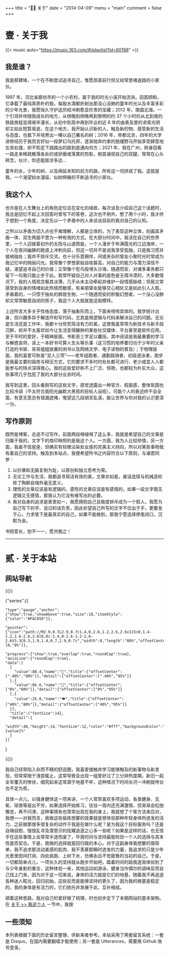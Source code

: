 +++
title = "👨‍🔧 关于"
date = "2014-04-09"
menu = "main"
comment = false
+++

# 壹 · 关于我

{{< music auto="https://music.163.com/#/playlist?id=60198" >}}

## 我是谁？

我是郝建锋，一个在不断尝试追寻自己，惟愿昂首前行但又经常思绪迷路的小家伙。

1997 年，河北省廊坊市的一个小农村，属于我的时光小溪开始流淌，回首顾盼，它承载了最纯真质朴的我，每股水滴都折射出那没心没肺的童年时光以及丰富多彩的少年光景，我愿恒久守护这历经冲刷愈显珍贵的宝藏；2012 年，南国北海，一个引领并伴随我成长的地方，从傍晚到傍晚再到黎明的约 37 个小时的从北到南的铁路旅程显得艰辛漫长，从初中到高中再到毕业的近 6 年的由表及里的求索光阴却又如此短暂易逝，在这个地方，我开始认识新的人、触及新的物、感受新的生活与态度，也栽下并培育出一棵以自己署名的树；2016 年，帝都北京，四年的大学进修经历于我而言好似一段梦幻乌托邦，逐渐抛弃约束的脱缰野马开始享受肆意地左突右撞，却不知足下践踏出的路到底通向何方；2021 年，我在广州，转身回看一路走来稀疏散落各处的或骄傲或落寞的剪影，俯首凝视自己的双腿，常常在心头碎念，伙计，你还能跋涉多远...

童年的水，少年的树，以及绵延未知的前方的路，所有这一切拼成了我。这就是我，一个渴望如水漫延、似树伸展的不断追寻的小家伙。

## 我这个人

也许是在人生舞台上的角色定位总在变化的缘故，每次谈及介绍自己这个话题时，我总是回忆不起上次回答时曾写下的答卷，这次也不例外，憋了两个小时，我才终于想到一个角度，决定先以一个矛盾中的人来谈谈目前的我对自己的认知。

之所以以矛盾为切入点也不难理解，人都是立体的，为了表现这种立体，刻画其矛盾一体、双生两面不啻为一种有效的方式。在大部分时间中，我活在自己的世界里，一个人迎接着初升的太阳与山道周旋，一个人漫步于布满霞光的江边海岸，一个人在夜间幽静的跑道上冲刺向前，但这一切并不是说我享受孤独，只是我习惯并接纳独处；我并不排斥交流，也十分乐意拥伴，间或夹杂的挚友小聚时光时常成为我记忆中的绚丽闪光。我常像个梦想家般自视甚高，对自己的能力与潜力深信不疑，渴望追寻自己的价值；又常像个鸵鸟般埋头沙海，随遇而安，对诸多事务都只留下一句我只能止步于此。我常怀疑自己对人对事的底色是无情冷漠的，大多数情况下，我的人情观念极其淡薄，几乎从未主动牵起并维护一段情感脉络；但我又常感受到自身的情绪如此热情而敏感，有亲朋挚友能够交心相处又是如此引人入胜。矛盾着的，一只惯于独处的群居生物，一个随遇而安的积极幻想者，一个没心没肺却又常常敏感自闭的孩子，我这个人大抵就是这般模样。

上述所言大多关乎性格态度，落于抽象形而上，下面来唠唠具体的。我学统计出身，但兴趣多存于解连环和写代码，尤其是用逻辑与代码来解决自己的问题。无论是生活还是工作中，我都十分欣赏简洁有力的美，这使我虽常常为新技术与新手段沉醉，却并不太喜欢如今让生活变得臃肿的某些社交媒体、平台甚至是软件应用。至于平时的爱好，于精神层面，书影音三字足以囊括，其中阅读是我最重要的学习与解惑良师，读上一本好书可算人生头等乐事（这习惯的培养要归功于少年时父亲打造的书架、哥哥姐姐放置的闲书以及网络文学、电子读物的普及）；于物理层面，我的喜爱可称是“泥人三项”——老年组跑者、通勤路骑者、初级道泳者，跑步是我最主要的锻炼与释压方式，它的要求不多时时处处都可进行、老少咸宜人人都能参与的特点深得我心。我的这些爱好称不上广泛、惊艳，也都较为朴实大众，这些事项几乎包揽了我的大部分业余时间。

我写到这里，回头看刚写的这些文字，感觉透露出一种官方、假面感，整体氛围也比较冷调（不太符合我阳光幽默大男孩的目标人设呃），可能个人的表述终不会全面，有意无意总有错漏遮掩，惟望这几段胡言乱语，能让世界与你对我的认识更深一分。

## 写作原则

既然是博客，总逃不过写作，前面两段嘚啵嘚了这么多，我就是希望自己的文章是归属于我的，文字下的烙印映照的是我这个人。一方面，我为人比较矫情，另一方面，我虽不信星座，但确实有轻微沾染处女座的完美主义倾向，所以对某些事物我有着自己的坚持。触及到本站点，我便希望所书之内容符合以下原则，与诸君同参：

1. 以抄袭和无脑复制为耻，以原创和独立思考为荣。
2. 无论工作与生活，我都追寻简洁有效的美，文章亦如是，废话连牍与机械造轮除了陶醉自嗨外毫无意义。
3. 理性的文章应该是有逻辑的，感性的文章应该是有感情的，如果一段文字既无逻辑又无感情，那我认为它没有被写出的必要。
4. 我对自身的追求是表里如一，我愿拥抱自己且极度排斥成为一个假人，我愿为自己写下的字、说过的话负责，因此祈望自己所写的文字不仅出于手，更要发于心，力求笔下是最真实的自己，如果不能做到，那我宁愿选择停笔闭口，沉默为金。

书短意长，恕不一一，愿共勉之！

---

# 贰 · 关于本站

## 网站导航

{{<echarts charts_id="210703-02" width="100%" height="26rem">}}

  {"series":[{

    "type":"gauge","anchor":{"show":true,"showAbove":true,"size":18,"itemStyle":{"color":"#FAC858"}},
      
    "pointer":{"icon":"path://M2.9,0.7L2.9,0.7c1.4,0,2.6,1.2,2.6,2.6v115c0,1.4-1.2,2.6-2.6,2.6l0,0c-1.4,0-2.6-1.2-2.6-2.6V3.3C0.3,1.9,1.4,0.7,2.9,0.7z","width":8,"length":"80%","offsetCenter":[0,"8%"]},
      
    "progress":{"show":true,"overlap":true,"roundCap":true},
    "axisLine":{"roundCap":true},
    "data":[
      {
        "value":88.4,"name":"🏃","title":{"offsetCenter":["-40%","80%"]},"detail":{"offsetCenter":["-40%","95%"]}
      },{
        "value":66.6,"name":"📖","title":{"offsetCenter":["0%","80%"]},"detail":{"offsetCenter":["0%","95%"]}
      },{
        "value":25.0,"name":"👁️","title":{"offsetCenter":["40%","80%"]},"detail":{"offsetCenter":["40%","95%"]}
      }],
      "title":{"fontSize":14},
      "detail":{
        "width":40,"height":14,"fontSize":12,"color":"#fff","backgroundColor":"auto","borderRadius":3,"formatter":"{value}%"
      }
    }]
  }

{{</echarts>}}

我自己经常陷入杂而不精的舒适圈，我喜爱接触并学习能够触及的新事物与新发现，但常常限于浅尝辄止，这常导致会出现一组爱好过了三分钟热度期，新旧一起全军覆灭的惨状，细究起来这常源于地基不牢，这种情况下时间长河一冲刷就垮台也不足为奇。

具体一点儿，以强身健体这一项来讲，一个人常常喜欢多项运动，各类健身、无氧、球类等层出不穷，如果选择开始练习，往往一周内还充满激情，但渐渐会松弛懈怠，再不问津。这种事情有也常常出现在我的身上，我就想了个笨方法来应对，我想——对我而言，我做这些锻炼想要的效果就是想体验那种年轻身体所迸发的活力，之前做那很多很复杂的动作于我是在做什么呢？是为我这个目标服务吗？还是自嗨自慰、惶惶乱寻及潜意识的炫耀追逐之心多一些呢？如果是这样的话，也无怪乎在这些事情上会常常半途而废了，毕竟时间与坚持最能检验一个人的选择与其本性是否契合。于是，我做的选择就是回归我的本心，对于这副身体我想要的很简单，我不追求那流动美感的肌肉、我不羡慕那瞬时迸发的力量，我追求的只是少年光景里田间打闹、四处疯跑、上树下水，仿佛永远不觉疲惫的当初的自己。于是，一切都简单点儿，一项长久的坚持就从跑步开始吧，踏着时间的路我逐渐体验到了与少年身影的重合，这种体验一来，其他运动如游泳、健身当作偶尔的调味反而自己找上门来，因为对于这一切来说，身体的活力就是它们的地基，随着我不再追逐各种迷人眩光，回归初始，这些反而是能够坚持的更久了，因为我的根基是稳定的，我的身体是有活力的，它们依托并发展于此，互补相成。

顺着这种思路，我对自己的爱好做了梳理，时也初步定下了本期网站的基本架构。在 [关于 >> 我这个人](https://aetherhjf.netlify.app/about/#%E6%88%91%E8%BF%99%E4%B8%AA%E4%BA%BA) 一节中，我按


## 一些须知

本列表根据下面的历史留言整理，供新来者参考。本站采用了两套留言系统：一套是 Disqus，在国内需要翻墙才能使用；另一套是 Utterances，需要用 Github 账号登录。
